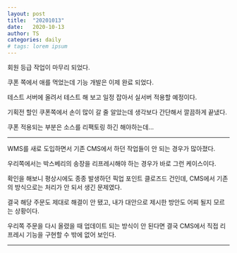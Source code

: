 ```yaml
---
layout: post
title:  "20201013"
date:   2020-10-13
author: TS
categories: daily
# tags: lorem ipsum
---
```


회원 등급 작업이 마무리 되었다.

쿠폰 쪽에서 애를 먹었는데 기능 개발은 이제 완료 되었다.

테스트 서버에 올려서 테스트 해 보고 일정 잡아서 실서버 적용할 예정이다.

기획전 할인 쿠폰쪽에서 손이 많이 갈 줄 알았는데 생각보다 간단해서 깔끔하게 끝냈다.

쿠폰 적용되는 부분은 소스를 리팩토링 하긴 해야하는데...

---

WMS를 새로 도입하면서 기존 CMS에서 하던 작업들이 안 되는 경우가 많아졌다.

우리쪽에서는 박스베리의 송장을 리프레시해야 하는 경우가 바로 그런 케이스이다.

확인을 해보니 평상시에도 종종 발생하던 픽업 포인트 클로즈드 건인데, CMS에서 기존의 방식으로는 처리가 안 되서 생긴 문제였다.

결국 해당 주문도 제대로 해결이 안 됐고, 내가 대안으로 제시한 방안도 어찌 될지 모르는 상황이다.

우리쪽 주문을 다시 올렸을 때 업데이트 되는 방식이 안 된다면 결국 CMS에서 직접 리프레시 기능을 구현할 수 밖에 없어 보인다.

---

